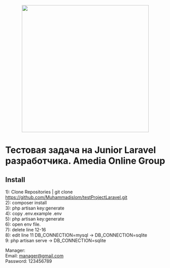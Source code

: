 <p align="center"><a href="https://laravel.com" target="_blank"><img src="https://raw.githubusercontent.com/laravel/art/master/logo-lockup/5%20SVG/2%20CMYK/1%20Full%20Color/laravel-logolockup-cmyk-red.svg" width="400"></a></p>



# Тестовая задача на Junior Laravel разработчика. Amedia Online Group
## Install
1): Clone Repositories | git clone https://github.com/Muhammadislom/testProjectLaravel.git <br/>
2): composer install <br />
3): php artisan key:generate <br />
4): copy .env.example .env <br />
5): php artisan key:generate <br />
6): open env file. <br />
7): delete line 12-16 <br />
8): edit line 11 DB_CONNECTION=mysql -> DB_CONNECTION=sqlite <br />
9: php artisan serve -> DB_CONNECTION=sqlite <br />

Manager: <br />
Email: manager@gmail.com <br />
Password: 123456789
